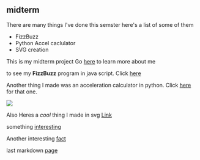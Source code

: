 ## <h>midterm</h>
There are many things I've done this semster here's a list of some of them
* FizzBuzz
* Python Accel caclulator
* SVG creation

<body>This is my midterm project
 Go <a href = https://github.com/bigal2021/midterm/blob/main/aboutme.md> here</a> to learn more about me
 
to see my **FizzBuzz** program in java script. Click <a href = https://github.com/bigal2021/midterm/blob/main/FizzBuzz%20in%20javascript>here</a> 
</body>


<body>
 <p>Another thing I made was an acceleration calculator in python. Click <a href = https://github.com/bigal2021/midterm/blob/main/objectpncalc.py>here</a> for that one.</p>
 <img src = https://upload.wikimedia.org/wikipedia/commons/thumb/c/c3/Python-logo-notext.svg/121px-Python-logo-notext.svg.png></img>
</body>

Also Heres a _cool_ thing I made in svg
<a href =https://htmlpreview.github.io/?https://github.com/bigal2021/midterm/blob/main/squirtlesquad5.html>Link</a>

<body>something <a href = https://github.com/bigal2021/midterm/blob/main/interesting.md>interesting</a>
<p>Another interesting <a href = https://github.com/bigal2021/midterm/blob/main/another%20interesting%20fact.md>fact</a></p>
<p>last markdown <a href = https://github.com/bigal2021/midterm/blob/main/IranOutofIdeas.md>page</a></p>
</body>
